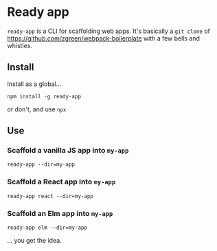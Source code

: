 # Ready app

`ready-app` is a CLI for scaffolding web apps. It's basically a `git clone` of https://github.com/zgreen/webpack-boilerplate with a few bells and whistles.

## Install

Install as a global...

```
npm install -g ready-app
```

or don't, and use `npx`

## Use

### Scaffold a vanilla JS app into `my-app`

```
ready-app --dir=my-app
```

### Scaffold a React app into `my-app`

```
ready-app react --dir=my-app
```

### Scaffold an Elm app into `my-app`

```
ready-app elm --dir=my-app
```

... you get the idea.
